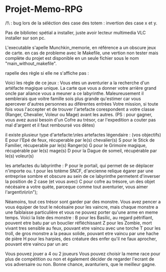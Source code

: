 # Projet-Memo-RPG

/!\ : bug lors de la séléction des case des totem : invertion des case x et y.

Pas de bibliotec spétial a installer, juste avoir lecteur multimedia VLC installer sur son pc.

L'executable s'apelle Munchkin_memorie, en référence a un obscure jeux de carte.
en cas de probleme avec le Makefile, une vertion non tester mais complète du projet est disponible en un seule fichier sous le nom "main_without_makefile".

rapelle des règle si elle ne s'affiche pas :

Voici les règle de ce jeux : 
Vous etes un aventurier a la recherche d'un artéfacte magique unique.
La carte que vous a donner votre arrière grand oncle par aliance vous a meuner a ce labyrinthe.
Maleureusement il semblerais que voitre famille sois plus grande qu'estimer car vous apercever d'autres personnes au diférentes entrées
Votre mission, si toute fois vous l'accepter et de trouver l'artefacte corespondent a votre classe (Ranger, Chevalier, Voleur ou Mage) avant les autres.
(PS : pour gagner, vous avez aussi besoin d'un Cofre au trésor, car l'expedition a couter pas mal d'argent et il faut remboursé vos dètes)

il existe plusieur type d'artefacte:\nles artefactes légendaire : (vos objectifs)
E pour l'Epé de feux, récuperable par le(s) chevalier(s)
S pour le Stick de Familier, récuperable par le(s) Ranger(s)
  G pour le Grimoire magique, récupérable par le(s) mage(s)
  D pour la Dague de someil, récupérable par le(s) voleur(s)
  
les artefactes du labyrinthe :
P pour le portail, qui permet de se déplacer n'importe ou.
t pour les totème SNCF, d'ancienne relique égarer par une entreprise sombre et obscure au sein de ce labyrinthe permetent d'inverser la position de 2 case (et vous avec)
C pour cofre au trésore, un des objet nécésaire a votre quète, parceque comme tout aventurier, vous aimer l'argent\n\n\n");

Néamoins, tout ces trésor sont garder par des monstre. 
Vous avez pencer a vous équiper de tout le nécésaire pour les vaincre, mais chaque monstre a une faiblaisse particulière et vous ne pouvez porter qu'une arme en meme temps.
Voici la liste des monstre :
  B pour les Basilic, au regard pétrifiant, pouvent etre batu par un bouclier réfléchissant
  Z pour les Zombie, mort vivant tres sensible au feux, pouvant etre vaincu avec une torche
  T pour les troll, de gros monstre a la peaux solide, pouvant etre vaincu par une hache de pière
  H pour les harpies, des créature des enfer qu'il ne faux aprocher, pouvant etre vaincu par un arc
 
 
Vous pouvez jouer a 4 ou 2 joueurs
Vous pouvez choisir la meme race pour plus de compétition ou non
et également décider de regarder l'ecrant de vos adversaire ou non.
Bonne chance, avanturiers, que le meilleur gagne.

